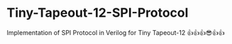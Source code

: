 # Tiny-Tapeout-12-SPI-Protocol
Implementation of SPI Protocol in Verilog for Tiny Tapeout-12 👍👍👍😎👍👍
